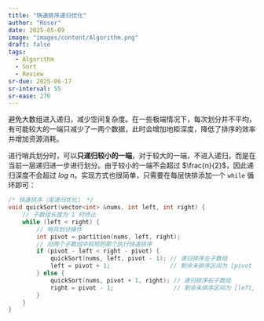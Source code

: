 ```yaml
---
title: "快速排序递归优化"
author: "Roser"
date: 2025-05-09
image: "images/content/Algorithm.png"
draft: false
tags:
  - Algorithm
  - Sort
  - Review
sr-due: 2025-06-17
sr-interval: 55
sr-ease: 270
---
```

避免大数组进入递归，减少空间复杂度。在一些极端情况下，每次划分并不平均，有可能较大的一端只减少了一两个数据，此时会增加地柜深度，降低了排序的效率并增加资源消耗。

进行哨兵划分时，可以**只递归较小的一端**，对于较大的一端，不进入递归，而是在当前一层递归进一步进行划分。由于较小的一端不会超过 $\frac{n}{2}$，因此递归深度不会超过 $log\ n$。实现方式也很简单，只需要在每层快排添加一个 `while` 循环即可：

```cpp
/* 快速排序（尾递归优化） */
void quickSort(vector<int> &nums, int left, int right) {
    // 子数组长度为 1 时终止
    while (left < right) {
        // 哨兵划分操作
        int pivot = partition(nums, left, right);
        // 对两个子数组中较短的那个执行快速排序
        if (pivot - left < right - pivot) {
            quickSort(nums, left, pivot - 1); // 递归排序左子数组
            left = pivot + 1;                 // 剩余未排序区间为 [pivot + 1, right]
        } else {
            quickSort(nums, pivot + 1, right); // 递归排序右子数组
            right = pivot - 1;                 // 剩余未排序区间为 [left, pivot - 1]
        }
    }
}
```
